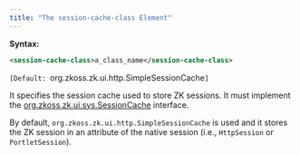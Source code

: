 ```yaml
---
title: "The session-cache-class Element"
---
```


**Syntax:**

```xml
<session-cache-class>a_class_name</session-cache-class>
```

`[Default: `org.zkoss.zk.ui.http.SimpleSessionCache`]`

It specifies the session cache used to store ZK sessions. It must
implement the
[org.zkoss.zk.ui.sys.SessionCache](https://www.zkoss.org/javadoc/latest/zk/org/zkoss/zk/ui/sys/SessionCache.html)
interface.

By default, `org.zkoss.zk.ui.http.SimpleSessionCache`
is used and it stores the ZK session in an attribute of the native
session (i.e., `HttpSession` or `PortletSession`).


